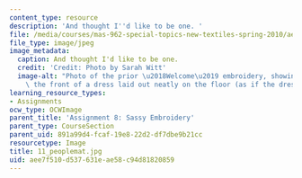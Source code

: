 ```yaml
---
content_type: resource
description: 'And thought I''d like to be one. '
file: /media/courses/mas-962-special-topics-new-textiles-spring-2010/aee7f510d537631eae58c94d81820859_11_peoplemat.jpg
file_type: image/jpeg
image_metadata:
  caption: And thought I'd like to be one.
  credit: 'Credit: Photo by Sarah Witt'
  image-alt: "Photo of the prior \u2018Welcome\u2019 embroidery, showing it was on\
    \ the front of a dress laid out neatly on the floor (as if the dress is a doormat)."
learning_resource_types:
- Assignments
ocw_type: OCWImage
parent_title: 'Assignment 8: Sassy Embroidery'
parent_type: CourseSection
parent_uid: 891a99d4-fcaf-19e8-22d2-df7dbe9b21cc
resourcetype: Image
title: 11_peoplemat.jpg
uid: aee7f510-d537-631e-ae58-c94d81820859
---
```

